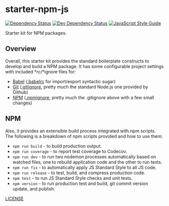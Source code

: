 # starter-npm-js

[![Dependency Status][depstat-image]][depstat-url]
[![Dev Dependency Status][devdepstat-image]][devdepstat-url]
[![JavaScript Style Guide][style-image]][style-url]

Starter kit for NPM packages.

## Overview
Overall, this starter kit provides the standard boilerplate constructs to develop and build a NPM package. It has some configurable project settings with included \*rc/\*ignore files for:
- [Babel](https://babeljs.io/) ([.babelrc](./.babelrc) for import/export syntactic sugar)
- [Git](https://git-scm.com/) ([.gitignore](./.gitignore), pretty much the standard Node.js one provided by Github)
- [NPM](https://www.npmjs.com/) ([.npmignore](./.npmignore), pretty much the .gitignore above with a few small changes)

## NPM
Also, it provides an extensible build process integrated with npm scripts. The following is a breakdown of npm scripts provided and how to use them:
- `npm run build` - to build production output.
- `npm run coverage` - to report test coverage to Codecov.
- `npm run dev` - to run two nodemon processes automatically based on watched files, one to rebuild application code and the other to run tests.
- `npm run fix` - to automatically apply JS Standard Style to all JS code.
- `npm run release` - to test, build, and compress production code.
- `npm test` - to run JS Standard Style checks and unit tests.
- `npm version` - to run production test and build, git commit version update, and publish.

[LICENSE](./LICENSE)

[depstat-image]: https://img.shields.io/david/fnalabs/starter-npm-js.svg
[depstat-url]: https://david-dm.org/fnalabs/starter-npm-js

[devdepstat-image]: https://img.shields.io/david/dev/fnalabs/starter-npm-js.svg
[devdepstat-url]: https://david-dm.org/fnalabs/starter-npm-js?type=dev

[style-image]: https://img.shields.io/badge/code_style-standard-brightgreen.svg
[style-url]: https://standardjs.com
